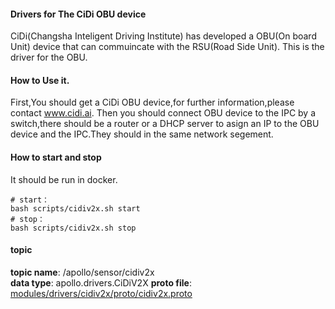 #### Drivers for The CiDi OBU device

CiDi(Changsha Inteligent Driving Institute)  has developed a OBU(On board Unit) device that can commuincate with the RSU(Road Side Unit).
This is the driver for the OBU.

#### How to Use it.

First,You should get a CiDi OBU device,for further information,please contact www.cidi.ai.
Then you should connect OBU device to the IPC by a switch,there should be a router or a DHCP server
to asign an IP to the OBU device and the IPC.They should in the same network segement.

#### How to start and stop
It should be run in docker.

```
# start：
bash scripts/cidiv2x.sh start
# stop：
bash scripts/cidiv2x.sh stop
```

#### topic

**topic name**: /apollo/sensor/cidiv2x  
**data type**: apollo.drivers.CiDiV2X
**proto file**: [modules/drivers/cidiv2x/proto/cidiv2x.proto](https://github.com/ApolloAuto/apollo/blob/master/modules/drivers/cidiv2x/proto/cidiv2x.proto)